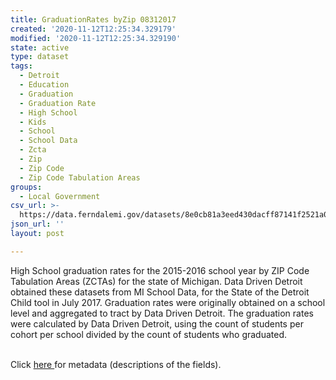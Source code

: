 ```yaml
---
title: GraduationRates byZip 08312017
created: '2020-11-12T12:25:34.329179'
modified: '2020-11-12T12:25:34.329190'
state: active
type: dataset
tags:
  - Detroit
  - Education
  - Graduation
  - Graduation Rate
  - High School
  - Kids
  - School
  - School Data
  - Zcta
  - Zip
  - Zip Code
  - Zip Code Tabulation Areas
groups:
  - Local Government
csv_url: >-
  https://data.ferndalemi.gov/datasets/8e0cb81a3eed430dacff87141f2521a0_0.csv?outSR=%7B%22latestWkid%22%3A2898%2C%22wkid%22%3A2898%7D
json_url: ''
layout: post

---
```

High School graduation rates for the 2015-2016 school year by ZIP Code Tabulation Areas (ZCTAs) for the state of Michigan. Data Driven Detroit obtained these datasets from MI School Data, for the State of the Detroit Child tool in July 2017. Graduation rates were originally obtained on a school level and aggregated to tract by Data Driven Detroit. The graduation rates were calculated by Data Driven Detroit, using the count of students per cohort per school divided by the count of students who graduated.<div><br /></div><div>Click <a href='http://www.datadrivendetroit.org/metadata/GraduationRates_by_Zip_20152016_08312017_Metadata.xlsx' target='_blank'>here </a>for metadata (descriptions of the fields).</div>
